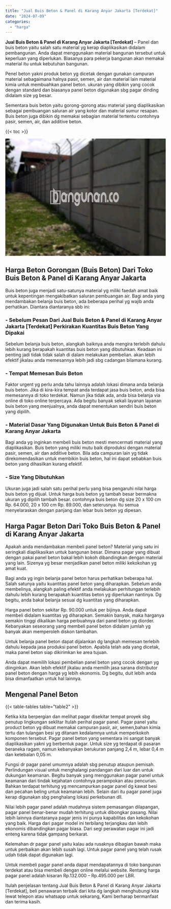 ```yaml
---
title: "Jual Buis Beton & Panel di Karang Anyar Jakarta [Terdekat]"
date: "2024-07-09"
categories: 
  - "harga"
---
```


**Jual Buis Beton & Panel di Karang Anyar Jakarta \[Terdekat\]** – Panel dan buis beton yaitu salah satu material yg kerap diaplikasikan didalam pembangunan. Anda dapat menggunakan material bangunan tersebut untuk keperluan yang diperlukan. Biasanya para pekerja bangunan akan memakai material itu untuk kebutuhan bangunan.

Penel beton yakni produk beton yg dicetak dengan gunakan campuran material sebagaimana halnya pasir, semen, air dan material lain material kimia untuk membuahkan panel beton. ukuran yang dibikin yang cocok dengan standard dan biasanya panel beton digunakan sbg pagar dinding didalam size yg besar.

Sementara buis beton yaitu gorong-gorong atau material yang diaplikasikan sebagai pembuangan saluran air yang kotor dan material sumur resapan. Buis beton juga dibikin dg memakai sebagian material tertentu contohnya pasir, semen, air, dan additive beton.

{{< toc >}}

![Jual Buis Beton & Panel di Karang Anyar Jakarta [Terdekat]](/images/jual-panel-buis-beton-murah-47.png)

## Harga Beton Gorongan (Buis Beton) Dari Toko Buis Beton & Panel di Karang Anyar Jakarta

Buis beton juga menjadi satu-satunya material yg miliki faedah amat baik untuk kepentingan mengakibatkan saluran pembuangan air. Bagi anda yang mendambakan belanja buis beton, ada beberapa perihal yg wajib anda perhatikan. Diantara diantaranya sbb ini:

### \- Sebelum Pesan Dari Jual Buis Beton & Panel di Karang Anyar Jakarta \[Terdekat\] Perkirakan Kuantitas Buis Beton Yang Dipakai

Sebelum belanja buis beton, alangkah baiknya anda mengira terlebih dahulu lebih kurang berapakah kuantitas buis beton yang dibutuhkan. Keadaan ini penting jadi tidak tidak salah di dalam melakukan pembelian. akan lebih efektif jikalau anda memesannya lebih jadi sbg cadangan bilamana kurang.

### \- Tempat Memesan Buis Beton

Faktor urgent yg perlu anda tahu lainnya adalah lokasi dimana anda belanja buis beton. Jika di kira-kira tempat anda terdapat jasa buis beton, anda bisa memesannya di toko terdekat. Namun jika tidak ada, anda bisa belanja via online di toko online terpercaya. Ada begitu banyak sekali layanan layanan buis beton yang menjualnya, anda dapat menentukan sendiri buis beton yang dipilih.

### \- Material Dasar Yang Digunakan Untuk Buis Beton & Panel di Karang Anyar Jakarta

Bagi anda yg inginkan membeli buis beton mesti mencermati material yang diaplikasikan. Buis beton yang miliki mutu baik diproduksi dengan material pasir, semen, air dan additive beton. Bila ada campuran lain yg tidak direkomendasikan untuk membikin buis beton, hal ini dapat sebabkan buis beton yang dihasilkan kurang efektif.

### \- Size Yang Dibutuhkan

Ukuran juga jadi salah satu perihal perlu yang bisa pengaruhi nilai harga buis beton yg dijual. Untuk harga buis beton yg tambah besar bermakna ukuran yg dipilih tambah besar. contohnya buis beton dg size 20 x 100 cm Rp. 64.000, 20 x 100 cm Rp. 89.000, dan seterusnya. Itu semua menyelaraskan dengan panjang dan lebar buis beton yg dipesan.

## Harga Pagar Beton Dari Toko Buis Beton & Panel di Karang Anyar Jakarta

Apakah anda mendambakan membeli panel beton? Material yang satu ini seringkali diaplikasikan untuk bangunan besar. Dimana pagar yang dibuat dengan pakai panel beton bakal lebih kokoh dibandingkan dengan material yang lain. Sizenya yg besar menjadikan panel beton miliki kekokohan yg amat kuat.

Bagi anda yg ingin belanja panel beton harus perhatikan beberapa hal. Salah satunya yaitu kuantitas panel beton yang diharapkan. Sebelum anda membelinya, alangkah paling efektif anda melakukan perhitungan terlebih dahulu lebih kurang berapakah kuantitas beton yg diperlukan nantinya. Dg begitu, anda bakal belanja sesuai dg kuantitas yang diharapkan.

Harga panel beton sekitar Rp. 90.000 untuk per bijinya. Anda dapat membeli didalam kuantitas yg diharapkan. Semakin banyak, maka harganya semakin tinggi dikalikan harga perbuahnya dari panel beton yg diorder. Kebanyakan seseorang yang membeli panel beton didalam jumlah yg banyak akan memperoleh diskon tambahan.

Untuk belanja panel beton dapat dijalankan dg langkah memesan terlebih dahulu kepada jasa produksi panel beton. Apabila telah ada yang dicetak, maka panel beton siap dikirimkan ke area tujuan.

Anda dapat memilih lokasi pembelian panel beton yang cocok dengan yg diinginkan. Akan lebih efektif jikalau anda memilih jasa sarana distributor panel beton dengan harga yg lebih ekonomis. Dg begitu, duit lebih anda bisa dimanfaatkan untuk hal lainnya.

## Mengenal Panel Beton

{{< table-tables table="table2" >}}

Ketika kita berpergian dan melihat pagar disekitar tempat proyek sbg penutup lingkungan seklitar Itulah perihal pagar panel. Pagar panel yaitu product beton yg dibuat memakai campuran pasir, air, semen,bahan kimia tertu dan tulangan besi yg ditanam kedalamnya untuk memperkokoh komponen tersebut. Pagar panel beton yang sementara ini sangat banyak diaplikasikan yakni yg berbentuk pagar. Untuk size yg terdapat di pasaran beraneka ragam, namun kebanyakan berukuran panjang 2,4 m, lebar 0,4 m dan ketebalan 0,05 m.

Fungsi dr pagar panel umumnya adalah sbg penutup ataupun pemisah. Perlindungan visual untuk menghalangi pandangan dari luar dan untuk dukungan keamanan. Begitu banyak yang menggunakan pagar panel untuk keamanan dari tindak kejahatan contohnya perampokan atau pencurian. Bahkan terdapat terhitung yg mencampurkan pagar panel dg kawat besi dan pecahan beling untuk keamanan lebih. Selain dari itu pagar panel juga kerap digunakan sbg penghalang lokasi perkebunan dll.

Nilai lebih pagar panel adalah mudahnya sistem pemasangan dilapangan, pagar panel benar-benar mudah terhitung untuk dibongkar pasang. Nilai lebih lainnya diantaranya pagar jenis ini punya kapabilitas dan kekokohan yang baik. Harga dari pagar model ini terbilang terjangkau dan lebih ekonomis dibandingkan pagar biasa. Dari segi perawatan pagar ini jadi enteng karena tidak gampang berkarat.

Kelemahan dr pagar panel yaitu kalau ada rusaknya dibagian bawah maka untuk perbaikan akan lebih susah lagi. Untuk pagar panel yang telah rusak udah tidak dapat digunakan lagi.

Untuk membeli pagar panel anda dapat mendapatannya di toko bangunan terdekat atau bisa membeli dengan online melalui website. Rentang harga pagar panel adalah kisaran Rp.132.000 – Rp.495.000 per LBR.

Itulah penjelasan tentang Jual Buis Beton & Panel di Karang Anyar Jakarta \[Terdekat\], beli penawaran terbaik dari kita dg langkah menghubungi kita lewat telepon atau whatsapp untuk sekarang, Kami berharap bermanfaat dan terima kasih.
